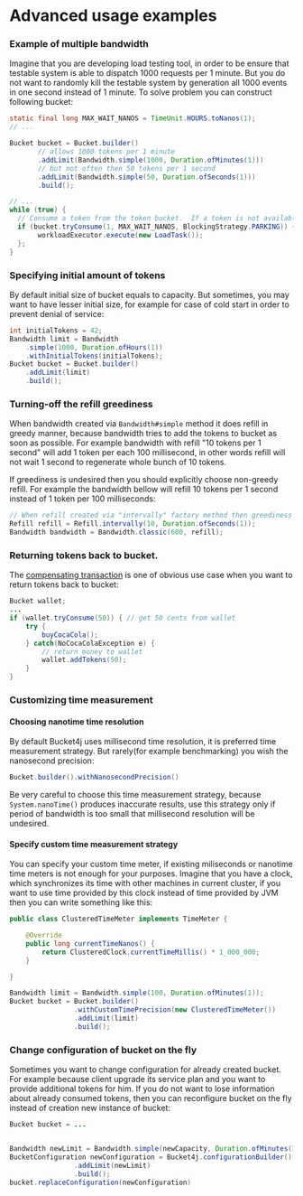 # Advanced usage examples

### Example of multiple bandwidth

Imagine that you are developing load testing tool, in order to be ensure that testable system is able to dispatch 1000 requests per 1 minute.
But you do not want to randomly kill the testable system by generation all 1000 events in one second instead of 1 minute. 
To solve problem you can construct following bucket:
```java
static final long MAX_WAIT_NANOS = TimeUnit.HOURS.toNanos(1);
// ...

Bucket bucket = Bucket.builder()
       // allows 1000 tokens per 1 minute
       .addLimit(Bandwidth.simple(1000, Duration.ofMinutes(1)))
       // but not often then 50 tokens per 1 second
       .addLimit(Bandwidth.simple(50, Duration.ofSeconds(1)))
       .build();

// ...
while (true) {
  // Consume a token from the token bucket.  If a token is not available this method will block until the refill adds one to the bucket.
  if (bucket.tryConsume(1, MAX_WAIT_NANOS, BlockingStrategy.PARKING)) {
       workloadExecutor.execute(new LoadTask());
  };
}
```

### Specifying initial amount of tokens
By default initial size of bucket equals to capacity. 
But sometimes, you may want to have lesser initial size, for example for case of cold start in order to prevent denial of service: 

```java
int initialTokens = 42;
Bandwidth limit = Bandwidth
    .simple(1000, Duration.ofHours(1))
    .withInitialTokens(initialTokens);
Bucket bucket = Bucket.builder()
    .addLimit(limit)
    .build();
```

### Turning-off the refill greediness
When bandwidth created via ```Bandwidth#simple``` method  it does refill in greedy manner, because bandwidth tries to add the tokens to bucket as soon as possible.
For example bandwidth with refill "10 tokens per 1 second" will add 1 token per each 100 millisecond,
in other words refill will not wait 1 second to regenerate whole bunch of 10 tokens.

If greediness is undesired then you should explicitly choose non-greedy refill.
For example the bandwidth bellow will refill 10 tokens per 1 second instead of 1 token per 100 milliseconds:
```java
// When refill created via "intervally" factory method then greediness is turned-off.
Refill refill = Refill.intervally(10, Duration.ofSeconds(1));
Bandwidth bandwidth = Bandwidth.classic(600, refill);
```

### Returning tokens back to bucket.
The [compensating transaction](https://en.wikipedia.org/wiki/Compensating_transaction) is one of obvious use case when you want to return tokens back to bucket:
```java
Bucket wallet;
...
if (wallet.tryConsume(50)) { // get 50 cents from wallet
    try {
        buyCocaCola();
    } catch(NoCocaColaException e) {
        // return money to wallet
        wallet.addTokens(50);
    } 
}
```

### Customizing time measurement
#### Choosing nanotime time resolution
By default Bucket4j uses millisecond time resolution, it is preferred time measurement strategy. 
But rarely(for example benchmarking) you wish the nanosecond precision:
``` java
Bucket.builder().withNanosecondPrecision()
```
Be very careful to choose this time measurement strategy, because ```System.nanoTime()``` produces inaccurate results, 
use this strategy only if period of bandwidth is too small that millisecond resolution will be undesired.
   
#### Specify custom time measurement strategy
You can specify your custom time meter, if existing miliseconds or nanotime time meters is not enough for your purposes.
Imagine that you have a clock, which synchronizes its time with other machines in current cluster,
if you want to use time provided by this clock instead of time provided by JVM then you can write something like this:

```java
public class ClusteredTimeMeter implements TimeMeter {

    @Override
    public long currentTimeNanos() {
        return ClusteredClock.currentTimeMillis() * 1_000_000;
    }

}

Bandwidth limit = Bandwidth.simple(100, Duration.ofMinutes(1));
Bucket bucket = Bucket.builder()
                .withCustomTimePrecision(new ClusteredTimeMeter())
                .addLimit(limit)
                .build();
```

### Change configuration of bucket on the fly
Sometimes you want to change configuration for already created bucket.
For example because client upgrade its service plan and you want to provide additional tokens for him.
If you do not want to lose information about already consumed tokens,
then you can reconfigure bucket on the fly instead of creation new instance of bucket:
```java
Bucket bucket = ...


Bandwidth newLimit = Bandwidth.simple(newCapacity, Duration.ofMinutes(1));
BucketConfiguration newConfiguration = Bucket4j.configurationBuilder()
                .addLimit(newLimit)
                .build();
bucket.replaceConfiguration(newConfiguration)
```
